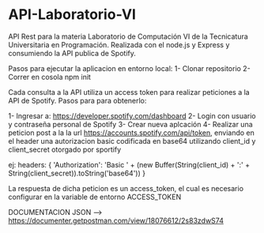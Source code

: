 # API-Laboratorio-VI

API Rest para la materia Laboratorio de Computación VI de la Tecnicatura Universitaria en Programación.
Realizada con el node.js y Express y consumiendo la API publica de Spotify.

Pasos para ejecutar la aplicacion en entorno local:
1- Clonar repositorio
2- Correr en cosola npm init

Cada consulta a la API utiliza un access token para realizar peticiones a la API de Spotify. Pasos para para obtenerlo:

1- Ingresar a: https://developer.spotify.com/dashboard
2- Login con usuario y contraseña personal de Spotify
3- Crear nueva aplcación
4- Realizar una peticion post a la la url https://accounts.spotify.com/api/token, enviando en el header una autorizacion basic codificada en base64 utilizando client_id y client_secret otorgado por sportify

ej:
headers: {
        'Authorization': 'Basic ' + (new Buffer(String(client_id) + ':' + String(client_secret)).toString('base64'))
      }
      
La respuesta de dicha peticion es un access_token, el cual es necesario configurar en la variable de entorno ACCESS_TOKEN


DOCUMENTACION JSON --> https://documenter.getpostman.com/view/18076612/2s83zdwS74
